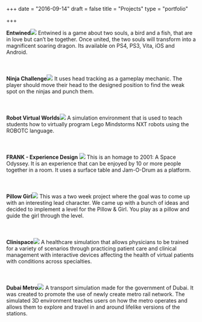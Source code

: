 +++
date = "2016-09-14"
draft = false
title = "Projects"
type = "portfolio"

+++

**Entwined**![](/img/entwined-wallpaper.jpg) Entwined is a game about two souls, a bird and a fish, that are in love but can’t be together. Once united, the two souls will transform into a magnificent soaring dragon. Its available on PS4, PS3, Vita, iOS and Android.
<br /><br /><br /><br />
**Ninja Challenge**![](/img/ninja_art_00_1024.jpg)
It uses head tracking as a gameplay mechanic. The player should move their head to the designed position to find the weak spot on the ninjas and punch them.
<br /><br /><br /><br />
**Robot Virtual Worlds**![](/img/RVW.png)
A simulation environment that is used to teach students how to virtually program Lego Mindstorms NXT robots using the ROBOTC language.
<br /><br /><br /><br />
**FRANK - Experience Design** ![](/img/Frank.PNG)
This is an homage to 2001: A Space Odyssey. It is an experience that can be enjoyed by 10 or more people together in a room. It uses a surface table and Jam-O-Drum as a platform.
<br /><br /><br /><br />
**Pillow Girl**![](/img/PillowGirl.PNG)
This was a two week project where the goal was to come up with an interesting lead character. We came up with a bunch of ideas and decided to implement a level for the Pillow & Girl. You play as a pillow and guide the girl through the level.
<br /><br /><br /><br />
**Clinispace**![](/img/Clinispace.jpg)
A healthcare simulation that allows physicians to be trained for a variety of scenarios through practicing patient care and clinical management with interactive devices affecting the health of virtual patients with conditions across specialties.
<br /><br /><br /><br />
**Dubai Metro**![](/img/dubai-02.jpg)
A transport simulation made for the government of Dubai. It was created to promote the use of newly create metro rail network. The simulated 3D environment teaches users on how the metro operates and allows them to explore and travel in and around lifelike versions of the stations.
